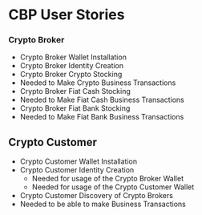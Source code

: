 # CBP User Stories

### Crypto Broker
* Crypto Broker Wallet Installation
* Crypto Broker Identity Creation
* Crypto Broker Crypto Stocking
 * Needed to Make Crypto Business Transactions
* Crypto Broker Fiat Cash Stocking
 * Needed to Make Fiat Cash Business Transactions
* Crypto Broker Fiat Bank Stocking
 * Needed to Make Fiat Bank Business Transactions

## Crypto Customer
* Crypto Customer Wallet Installation
* Crypto Customer Identity Creation
  * Needed for usage of the Crypto Broker Wallet
  * Needed for usage of the Crypto Customer Wallet
* Crypto Customer Discovery of Crypto Brokers
 * Needed to be able to make Business Transactions
